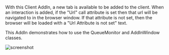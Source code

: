 With this Client AddIn, a new tab is available to be added to the client.  When an interaction is added, if the "Url" call attribute is set then that url will be navigated to in the browser window.  If that attribute is not set, then the browser will be loaded with a "Url Attribute is not set" text.

This AddIn demonstrates how to use the QueueMonitor and AddInWindow classes.

![screenshot](https://raw2.github.com/InteractiveIntelligence/ClientBrowserAddIn/master/Screenshot.png?token=5074121__eyJzY29wZSI6IlJhd0Jsb2I6SW50ZXJhY3RpdmVJbnRlbGxpZ2VuY2UvQ2xpZW50QnJvd3NlckFkZEluL21hc3Rlci9TY3JlZW5zaG90LnBuZyIsImV4cGlyZXMiOjEzOTAyNTIwODB9--6a1111183840d8564b62cc8a28efdeb8c1698d50)
